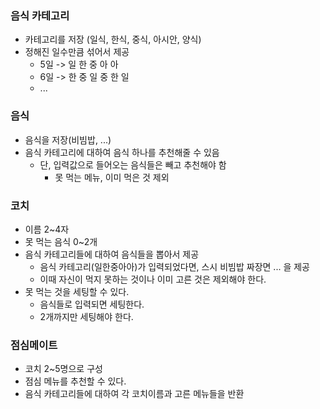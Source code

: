 ### 음식 카테고리
- 카테고리를 저장 (일식, 한식, 중식, 아시안, 양식)
- 정해진 일수만큼 섞어서 제공
  - 5일 -> 일 한 중 아 아
  - 6일 -> 한 중 일 중 한 일
  - ...

### 음식
- 음식을 저장(비빔밥, ...)
- 음식 카테고리에 대하여 음식 하나를 추천해줄 수 있음
  - 단, 입력값으로 들어오는 음식들은 빼고 추천해야 함
    - 못 먹는 메뉴, 이미 먹은 것 제외

### 코치
- 이름 2~4자
- 못 먹는 음식 0~2개
- 음식 카테고리들에 대하여 음식들을 뽑아서 제공
  - 음식 카테고리(일한중아아)가 입력되었다면, 스시 비빔밥 짜장면 ... 을 제공
  - 이때 자신이 먹지 못하는 것이나 이미 고른 것은 제외해야 한다.
- 못 먹는 것을 세팅할 수 있다.
  - 음식들로 입력되면 세팅한다.
  - 2개까지만 세팅해야 한다.

### 점심메이트
- 코치 2~5명으로 구성
- 점심 메뉴를 추천할 수 있다.
- 음식 카테고리들에 대하여 각 코치이름과 고른 메뉴들을 반환